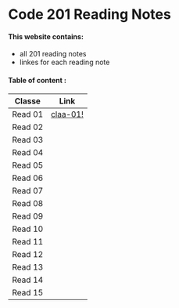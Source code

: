 # Code 201 Reading Notes

#### This website contains:
+ all 201 reading notes 
+ linkes for each reading note


#### Table of content :
**Classe**  |  **Link**
------------ | ------------- 
Read 01 |  [claa-01!](https://israaothman.github.io/reading-notes/class-01)
Read 02 |  [](http://)
Read 03 |  [](http://)
Read 04 |  [](http://)
Read 05 |  [](http://)
Read 06 |  [](http://)
Read 07 |  [](http://)
Read 08 |  [](http://)
Read 09 |  [](http://)
Read 10 |  [](http://)
Read 11 |  [](http://)
Read 12 |  [](http://)
Read 13 |  [](http://)
Read 14 |  [](http://)
Read 15 |  [](http://)






